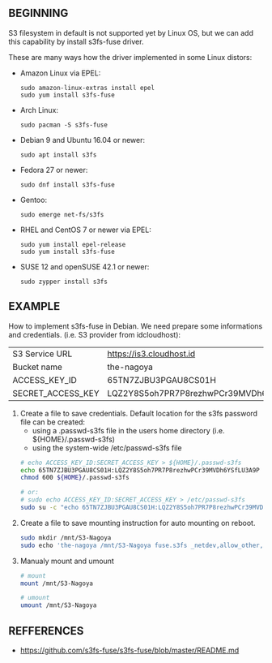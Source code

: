 ## BEGINNING
S3 filesystem in default is not supported yet by Linux OS, but we can add this capability by install s3fs-fuse driver.

These are many ways how the driver implemented in some Linux distors:
* Amazon Linux via EPEL:

  ```
  sudo amazon-linux-extras install epel
  sudo yum install s3fs-fuse
  ```

* Arch Linux:

  ```
  sudo pacman -S s3fs-fuse
  ```

* Debian 9 and Ubuntu 16.04 or newer:

  ```
  sudo apt install s3fs
  ```

* Fedora 27 or newer:

  ```
  sudo dnf install s3fs-fuse
  ```

* Gentoo:

  ```
  sudo emerge net-fs/s3fs
  ```

* RHEL and CentOS 7 or newer via EPEL:

  ```
  sudo yum install epel-release
  sudo yum install s3fs-fuse
  ```

* SUSE 12 and openSUSE 42.1 or newer:

  ```
  sudo zypper install s3fs
  ```

## EXAMPLE
How to implement s3fs-fuse in Debian. We need prepare some informations and credentials. (i.e. S3 provider from idcloudhost):

|                   |                                          |
|-------------------|------------------------------------------|
| S3 Service URL    | https://is3.cloudhost.id                 |
| Bucket name       | the-nagoya                               |
| ACCESS_KEY_ID     | 65TN7ZJBU3PGAU8CS01H                     |
| SECRET_ACCESS_KEY | LQZ2Y8S5oh7PR7P8rezhwPCr39MVDh6YSfLU3A9P |

1. Create a file to save credentials. Default location for the s3fs password file can be created:
    * using a .passwd-s3fs file in the users home directory (i.e. ${HOME}/.passwd-s3fs)
    * using the system-wide /etc/passwd-s3fs file
    ```sh
    # echo ACCESS_KEY_ID:SECRET_ACCESS_KEY > ${HOME}/.passwd-s3fs
    echo 65TN7ZJBU3PGAU8CS01H:LQZ2Y8S5oh7PR7P8rezhwPCr39MVDh6YSfLU3A9P > ${HOME}/.passwd-s3fs
    chmod 600 ${HOME}/.passwd-s3fs

    # or:
    # sudo echo ACCESS_KEY_ID:SECRET_ACCESS_KEY > /etc/passwd-s3fs
    sudo su -c "echo 65TN7ZJBU3PGAU8CS01H:LQZ2Y8S5oh7PR7P8rezhwPCr39MVDh6YSfLU3A9P > /etc/passwd-s3fs"
    ```
2. Create a file to save mounting instruction for auto mounting on reboot.
   ```sh
   sudo mkdir /mnt/S3-Nagoya
   sudo echo 'the-nagoya /mnt/S3-Nagoya fuse.s3fs _netdev,allow_other,use_path_request_style,url=https://is3.cloudhost.id,use_cache=/root/cache 0 0' >> /etc/fstab
   ```
3. Manualy mount and umount
   ```sh
   # mount
   mount /mnt/S3-Nagoya

   # umount
   umount /mnt/S3-Nagoya
   ```

## REFFERENCES
* https://github.com/s3fs-fuse/s3fs-fuse/blob/master/README.md





